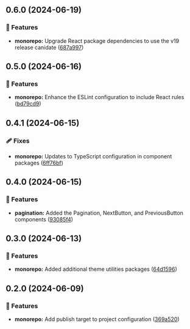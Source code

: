 ## 0.6.0 (2024-06-19)


### 🚀 Features

- **monorepo:** Upgrade React package dependencies to use the v19 release canidate ([687a997](https://github.com/storm-software/cyclone-ui/commit/687a997))

## 0.5.0 (2024-06-16)


### 🚀 Features

- **monorepo:** Enhance the ESLint configuration to include React rules ([bd79cd9](https://github.com/storm-software/cyclone-ui/commit/bd79cd9))

## 0.4.1 (2024-06-15)


### 🩹 Fixes

- **monorepo:** Updates to TypeScript configuration in component packages ([6ff76bf](https://github.com/storm-software/cyclone-ui/commit/6ff76bf))

## 0.4.0 (2024-06-15)


### 🚀 Features

- **pagination:** Added the Pagination, NextButton, and PreviousButton components ([93085f4](https://github.com/storm-software/cyclone-ui/commit/93085f4))

## 0.3.0 (2024-06-13)


### 🚀 Features

- **monorepo:** Added additional theme utilities packages ([64d1596](https://github.com/storm-software/cyclone-ui/commit/64d1596))

## 0.2.0 (2024-06-09)


### 🚀 Features

- **monorepo:** Add publish target to project configuration ([369a520](https://github.com/storm-software/cyclone-ui/commit/369a520))